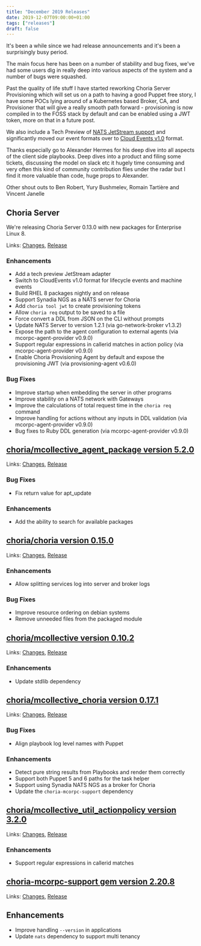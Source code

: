 ```yaml
---
title: "December 2019 Releases"
date: 2019-12-07T09:00:00+01:00
tags: ["releases"]
draft: false
---
```


It's been a while since we had release announcements and it's been a surprisingly busy period.

The main focus here has been on a number of stability and bug fixes, we've had some users dig in really deep into various aspects of the system and a number of bugs were squashed.

Past the quality of life stuff I have started reworking Choria Server Provisioning which will set us on a path to having a good Puppet free story, I have some POCs lying around of a Kubernetes based Broker, CA, and Provisioner that will give a really smooth path forward - provisioning is now compiled in to the FOSS stack by default and can be enabled using a JWT token, more on that in a future post. 

We also include a Tech Preview of [NATS JetStream support](https://choria.io/blog/post/2019/12/06/jetstream_adapter/) and significantly moved our event formats over to [Cloud Events v1.0](https://choria.io/blog/post/2019/12/05/cloudevents_transition/) format.

Thanks especially go to Alexander Hermes for his deep dive into all aspects of the client side playbooks. Deep dives into a product and filing some tickets, discussing the model on slack etc it hugely time consuming and very often this kind of community contribution flies under the radar but I find it more valuable than code, huge props to Alexander.

Other shout outs to Ben Robert, Yury Bushmelev, Romain Tartière and Vincent Janelle
<!--more-->

## Choria Server

We're releasing Choria Server 0.13.0 with new packages for Enterprise Linux 8.

Links: [Changes](https://github.com/choria-io/puppet-mcollective/compare/0.12.1...0.13.0), [Release](https://github.com/choria-io/puppet-mcollective/releases/tag/0.13.0)

### Enhancements

 * Add a tech preview JetStream adapter
 * Switch to CloudEvents v1.0 format for lifecycle events and machine events
 * Build RHEL 8 packages nightly and on release
 * Support Synadia NGS as a NATS server for Choria
 * Add `choria tool jwt` to create provisioning tokens
 * Allow `choria req` output to be saved to a file
 * Force convert a DDL from JSON on the CLI without prompts
 * Update NATS Server to version 1.2.1 (via go-network-broker v1.3.2)
 * Expose the path to the agent configuration to external agents (via mcorpc-agent-provider v0.9.0)
 * Support regular expressions in callerid matches in action policy (via mcorpc-agent-provider v0.9.0)
 * Enable Choria Provisioning Agent by default and expose the provisioning JWT (via provisioning-agent v0.6.0)

### Bug Fixes

 * Improve startup when embedding the server in other programs
 * Improve stability on a NATS network with Gateways
 * Improve the calculations of total request time in the `choria req` command
 * Improve handling for actions without any inputs in DDL validation (via mcorpc-agent-provider v0.9.0)
 * Bug fixes to Ruby DDL generation (via mcorpc-agent-provider v0.9.0)

## [choria/mcollective_agent_package version 5.2.0](https://forge.puppet.com/choria/mcollective_agent_package)

Links: [Changes](https://github.com/choria-plugins/package-agent/compare/5.1.0...5.2.0), [Release](https://forge.puppet.com/choria/mcollective_agent_package/5.2.0/readme)

### Bug Fixes

 * Fix return value for apt_update

### Enhancements

 * Add the ability to search for available packages

## [choria/choria version 0.15.0](https://forge.puppet.com/choria/choria)

Links: [Changes](https://github.com/choria-io/puppet-choria/compare/0.14.0...0.15.0), [Release](https://forge.puppet.com/choria/choria/0.15.0/readme)

### Enhancements

 * Allow splitting services log into server and broker logs

### Bug Fixes

 * Improve resource ordering on debian systems
 * Remove unneeded files from the packaged module

## [choria/mcollective version 0.10.2](https://forge.puppet.com/choria/mcollective)

Links: [Changes](https://github.com/choria-io/puppet-mcollective/compare/0.10.1...0.10.2), [Release](https://forge.puppet.com/choria/mcollective/0.10.2/readme)

### Enhancements

 * Update stdlib dependency

## [choria/mcollective_choria version 0.17.1](https://forge.puppet.com/choria/mcollective_choria)

Links: [Changes](https://github.com/choria-io/mcollective-choria/compare/0.16.1...0.17.1), [Release](https://forge.puppet.com/choria/mcollective_choria/0.17.1/readme)

### Bug Fixes

 * Align playbook log level names with Puppet

### Enhancements

 * Detect pure string results from Playbooks and render them correctly
 * Support both Puppet 5 and 6 paths for the task helper
 * Support using Synadia NATS NGS as a broker for Choria
 * Update the `choria-mcorpc-support` dependency

## [choria/mcollective_util_actionpolicy version 3.2.0](https://forge.puppet.com/choria/mcollective_util_actionpolicy)

Links: [Changes](https://github.com/choria-plugins/action-policy/compare/3.1.0...3.2.0), [Release](https://forge.puppet.com/choria/mcollective_util_actionpolicy/3.2.0/readme)

### Enhancements

 * Support regular expressions in callerid matches

## [choria-mcorpc-support gem version 2.20.8](https://rubygems.org/gems/choria-mcorpc-support)

Links: [Changes](https://github.com/choria-io/mcorpc-ruby-support/compare/2.20.7...2.20.8), [Release](https://rubygems.org/gems/choria-mcorpc-support/versions/2.20.8)

## Enhancements

 * Improve handling `--version` in applications
 * Update `nats` dependency to support multi tenancy